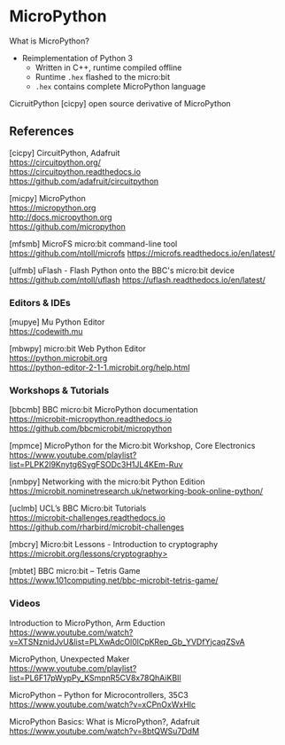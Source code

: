 # MicroPython

What is MicroPython?

* Reimplementation of Python 3
  - Written in C++, runtime compiled offline
  - Runtime `.hex` flashed to the micro:bit
  - `.hex` contains complete MicroPython language

CicruitPython [cicpy] open source derivative of MicroPython

## References

[cicpy] CircuitPython, Adafruit  
<https://circuitpython.org/>  
<https://circuitpython.readthedocs.io>  
<https://github.com/adafruit/circuitpython>

[micpy] MicroPython  
<https://micropython.org>  
<http://docs.micropython.org>  
<https://github.com/micropython>

[mfsmb] MicroFS micro:bit command-line tool   
<https://github.com/ntoll/microfs>
<https://microfs.readthedocs.io/en/latest/>

[ulfmb] uFlash - Flash Python onto the BBC's micro:bit device  
<https://github.com/ntoll/uflash>
<https://uflash.readthedocs.io/en/latest/>

### Editors & IDEs

[mupye] Mu Python Editor  
<https://codewith.mu>

[mbwpy] micro:bit Web Python Editor  
<https://python.microbit.org>  
<https://python-editor-2-1-1.microbit.org/help.html>


### Workshops & Tutorials 

[bbcmb] BBC micro:bit MicroPython documentation  
<https://microbit-micropython.readthedocs.io>  
<https://github.com/bbcmicrobit/micropython>

[mpmce] MicroPython for the Micro:bit Workshop, Core Electronics  
<https://www.youtube.com/playlist?list=PLPK2l9Knytg6SygFSODc3H1JL4KEm-Ruv>

[nmbpy] Networking with the micro:bit Python Edition  
<https://microbit.nominetresearch.uk/networking-book-online-python/>

[uclmb] UCL’s BBC Micro:bit Tutorials  
<https://microbit-challenges.readthedocs.io>  
<https://github.com/rharbird/microbit-challenges>

[mbcry] Micro:bit Lessons - Introduction to cryptography  
https://microbit.org/lessons/cryptography>

[mbtet] BBC micro:bit – Tetris Game  
<https://www.101computing.net/bbc-microbit-tetris-game/>

### Videos

Introduction to MicroPython, Arm Eduction  
<https://www.youtube.com/watch?v=XTSNznidJvU&list=PLXwAdcOl0lCpKRep_Gb_YVDfYjcaqZSvA>

MicroPython, Unexpected Maker  
<https://www.youtube.com/playlist?list=PL6F17pWypPy_KSmpnR5CV8x78QhAiKBIl>

MicroPython – Python for Microcontrollers, 35C3  
<https://www.youtube.com/watch?v=xCPnOxWxHIc>

MicroPython Basics: What is MicroPython?, Adafruit  
<https://www.youtube.com/watch?v=8btQWSu7DdM>
